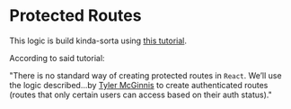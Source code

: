 # Protected Routes

This logic is build kinda-sorta using [this tutorial](https://blog.bitsrc.io/build-a-login-auth-app-with-the-mern-stack-part-3-react-components-88190f8db718).

According to said tutorial: 

"There is no standard way of creating protected routes in  `React`. We’ll use the logic described...by [Tyler McGinnis](https://tylermcginnis.com/react-router-protected-routes-authentication/) to create authenticated routes (routes that only certain users can access based on their auth status)."